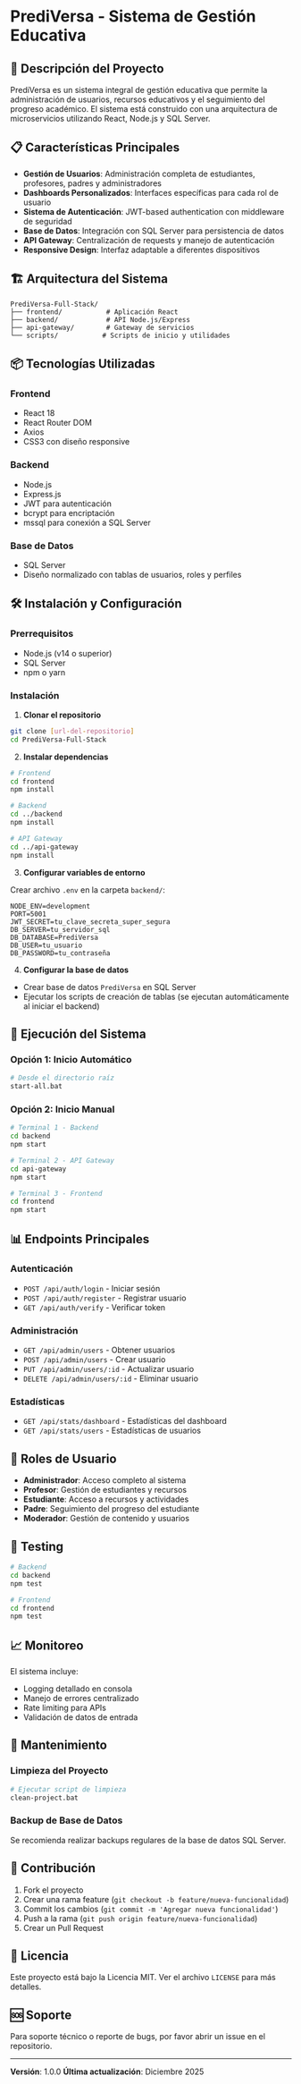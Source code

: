 # PrediVersa - Sistema de Gestión Educativa

## 🚀 Descripción del Proyecto

PrediVersa es un sistema integral de gestión educativa que permite la administración de usuarios, recursos educativos y el seguimiento del progreso académico. El sistema está construido con una arquitectura de microservicios utilizando React, Node.js y SQL Server.

## 📋 Características Principales

- **Gestión de Usuarios**: Administración completa de estudiantes, profesores, padres y administradores
- **Dashboards Personalizados**: Interfaces específicas para cada rol de usuario
- **Sistema de Autenticación**: JWT-based authentication con middleware de seguridad
- **Base de Datos**: Integración con SQL Server para persistencia de datos
- **API Gateway**: Centralización de requests y manejo de autenticación
- **Responsive Design**: Interfaz adaptable a diferentes dispositivos

## 🏗️ Arquitectura del Sistema

```
PrediVersa-Full-Stack/
├── frontend/           # Aplicación React
├── backend/            # API Node.js/Express
├── api-gateway/        # Gateway de servicios
└── scripts/           # Scripts de inicio y utilidades
```

## 📦 Tecnologías Utilizadas

### Frontend
- React 18
- React Router DOM
- Axios
- CSS3 con diseño responsive

### Backend
- Node.js
- Express.js
- JWT para autenticación
- bcrypt para encriptación
- mssql para conexión a SQL Server

### Base de Datos
- SQL Server
- Diseño normalizado con tablas de usuarios, roles y perfiles

## 🛠️ Instalación y Configuración

### Prerrequisitos
- Node.js (v14 o superior)
- SQL Server
- npm o yarn

### Instalación

1. **Clonar el repositorio**
```bash
git clone [url-del-repositorio]
cd PrediVersa-Full-Stack
```

2. **Instalar dependencias**
```bash
# Frontend
cd frontend
npm install

# Backend
cd ../backend
npm install

# API Gateway
cd ../api-gateway
npm install
```

3. **Configurar variables de entorno**

Crear archivo `.env` en la carpeta `backend/`:
```env
NODE_ENV=development
PORT=5001
JWT_SECRET=tu_clave_secreta_super_segura
DB_SERVER=tu_servidor_sql
DB_DATABASE=PrediVersa
DB_USER=tu_usuario
DB_PASSWORD=tu_contraseña
```

4. **Configurar la base de datos**
- Crear base de datos `PrediVersa` en SQL Server
- Ejecutar los scripts de creación de tablas (se ejecutan automáticamente al iniciar el backend)

## 🚀 Ejecución del Sistema

### Opción 1: Inicio Automático
```bash
# Desde el directorio raíz
start-all.bat
```

### Opción 2: Inicio Manual
```bash
# Terminal 1 - Backend
cd backend
npm start

# Terminal 2 - API Gateway
cd api-gateway
npm start

# Terminal 3 - Frontend
cd frontend
npm start
```

## 📊 Endpoints Principales

### Autenticación
- `POST /api/auth/login` - Iniciar sesión
- `POST /api/auth/register` - Registrar usuario
- `GET /api/auth/verify` - Verificar token

### Administración
- `GET /api/admin/users` - Obtener usuarios
- `POST /api/admin/users` - Crear usuario
- `PUT /api/admin/users/:id` - Actualizar usuario
- `DELETE /api/admin/users/:id` - Eliminar usuario

### Estadísticas
- `GET /api/stats/dashboard` - Estadísticas del dashboard
- `GET /api/stats/users` - Estadísticas de usuarios

## 🔐 Roles de Usuario

- **Administrador**: Acceso completo al sistema
- **Profesor**: Gestión de estudiantes y recursos
- **Estudiante**: Acceso a recursos y actividades
- **Padre**: Seguimiento del progreso del estudiante
- **Moderador**: Gestión de contenido y usuarios

## 🧪 Testing

```bash
# Backend
cd backend
npm test

# Frontend
cd frontend
npm test
```

## 📈 Monitoreo

El sistema incluye:
- Logging detallado en consola
- Manejo de errores centralizado
- Rate limiting para APIs
- Validación de datos de entrada

## 🔧 Mantenimiento

### Limpieza del Proyecto
```bash
# Ejecutar script de limpieza
clean-project.bat
```

### Backup de Base de Datos
Se recomienda realizar backups regulares de la base de datos SQL Server.

## 📝 Contribución

1. Fork el proyecto
2. Crear una rama feature (`git checkout -b feature/nueva-funcionalidad`)
3. Commit los cambios (`git commit -m 'Agregar nueva funcionalidad'`)
4. Push a la rama (`git push origin feature/nueva-funcionalidad`)
5. Crear un Pull Request

## 📄 Licencia

Este proyecto está bajo la Licencia MIT. Ver el archivo `LICENSE` para más detalles.

## 🆘 Soporte

Para soporte técnico o reporte de bugs, por favor abrir un issue en el repositorio.

---

**Versión**: 1.0.0
**Última actualización**: Diciembre 2025
